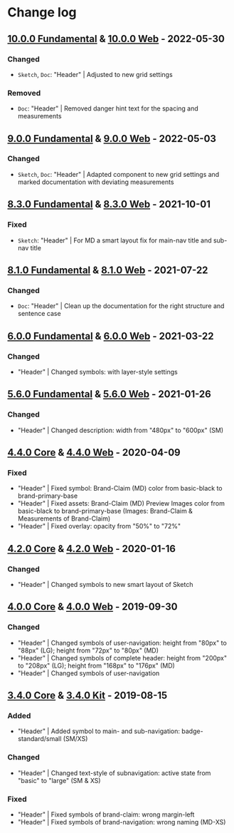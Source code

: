 # Change log

## [10.0.0 Fundamental](https://github.com/cake-hub/lidl-sketch/tree/v10.0.0) & [10.0.0 Web](https://github.com/cake-hub/lidl-web-sketch/tree/v10.0.0) - 2022-05-30

### Changed

* `Sketch`, `Doc`: "Header" | Adjusted to new grid settings

### Removed

* `Doc`: "Header" | Removed danger hint text for the spacing and measurements


## [9.0.0 Fundamental](https://github.com/cake-hub/lidl-sketch/tree/v9.0.0) & [9.0.0 Web](https://github.com/cake-hub/lidl-web-sketch/tree/v9.0.0) - 2022-05-03

### Changed

* `Sketch`, `Doc`: "Header" | Adapted component to new grid settings and marked documentation with deviating measurements


## [8.3.0 Fundamental](https://github.com/cake-hub/lidl-sketch/tree/v8.3.0) & [8.3.0 Web](https://github.com/cake-hub/lidl-web-sketch/tree/v8.3.0) - 2021-10-01

### Fixed

* `Sketch`: "Header" | For MD a smart layout fix for main-nav title and sub-nav title

## [8.1.0 Fundamental](https://github.com/cake-hub/lidl-sketch/tree/v8.1.0) & [8.1.0 Web](https://github.com/cake-hub/lidl-web-sketch/tree/v8.1.0) - 2021-07-22

### Changed

* `Doc`: "Header" | Clean up the documentation for the right structure and sentence case


## [6.0.0 Fundamental](https://github.com/cake-hub/lidl-sketch/tree/v6.0.0) & [6.0.0 Web](https://github.com/cake-hub/lidl-web-sketch/tree/v6.0.0) - 2021-03-22

### Changed

* "Header" | Changed symbols: with layer-style settings


## [5.6.0 Fundamental](https://github.com/cake-hub/lidl-sketch/tree/v5.6.0) & [5.6.0 Web](https://github.com/cake-hub/lidl-web-sketch/tree/v5.6.0) - 2021-01-26

### Changed

* "Header" | Changed description: width from "480px" to "600px" (SM)


## [4.4.0 Core](https://www.secrz.de/bitbucket/projects/UXCAKE/repos/lidl-cake-ui-core/browse?at=refs%2Ftags%2Fv4.4.0) & [4.4.0 Web](https://www.secrz.de/bitbucket/projects/UXCAKE/repos/lidl-cake-ui-web/browse?at=refs%2Ftags%2Fv4.4.0) - 2020-04-09


### Fixed

* "Header" | Fixed symbol: Brand-Claim (MD) color from basic-black to brand-primary-base
* "Header" | Fixed assets: Brand-Claim (MD) Preview Images color from basic-black to brand-primary-base (Images: Brand-Claim & Measurements of Brand-Claim)
* "Header" | Fixed overlay: opacity from "50%" to "72%"


## [4.2.0 Core](https://www.secrz.de/bitbucket/projects/UXCAKE/repos/lidl-cake-ui-core/browse?at=refs%2Ftags%2Fv4.2.0) & [4.2.0 Web](https://www.secrz.de/bitbucket/projects/UXCAKE/repos/lidl-cake-ui-web/browse?at=refs%2Ftags%2Fv4.2.0) - 2020-01-16

### Changed

* "Header" | Changed symbols to new smart layout of Sketch


## [4.0.0 Core](https://www.secrz.de/bitbucket/projects/UXCAKE/repos/lidl-cake-ui-core/browse?at=refs%2Ftags%2Fv4.0.0) & [4.0.0 Web](https://www.secrz.de/bitbucket/projects/UXCAKE/repos/lidl-cake-ui-web/browse?at=refs%2Ftags%2Fv4.0.0) - 2019-09-30

### Changed

* "Header" | Changed symbols of user-navigation: height from "80px" to "88px" (LG); height from "72px" to "80px" (MD)
* "Header" | Changed symbols of complete header: height from "200px" to "208px" (LG); height from "168px" to "176px" (MD)
* "Header" | Changed symbols of user-navigation


## [3.4.0 Core](https://www.secrz.de/bitbucket/projects/UXCAKE/repos/lidl-cake-ui-core/browse?at=refs%2Ftags%2Fv3.4.0) & [3.4.0 Kit](https://www.secrz.de/bitbucket/projects/UXCAKE/repos/lidl-cake-ui-web/browse?at=refs%2Ftags%2Fv3.4.0) - 2019-08-15

### Added

* "Header" | Added symbol to main- and sub-navigation: badge-standard/small (SM/XS)

### Changed

* "Header" | Changed text-style of subnavigation: active state from "basic" to "large" (SM & XS)

### Fixed

* "Header" | Fixed symbols of brand-claim: wrong margin-left
* "Header" | Fixed symbols of brand-navigation: wrong naming (MD-XS)

